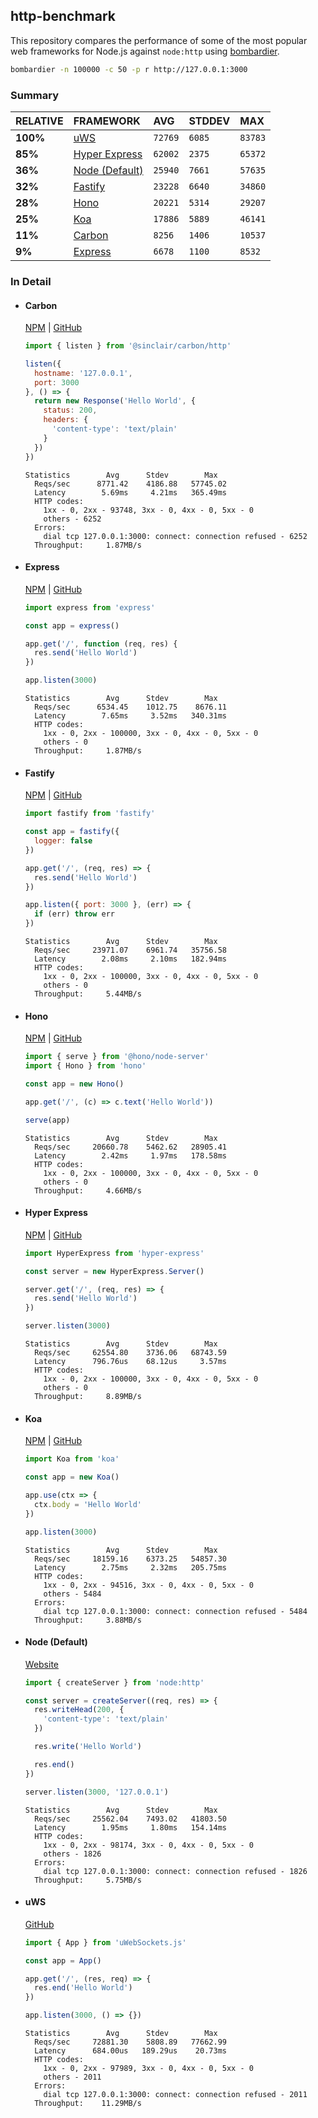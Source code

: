 ## http-benchmark

This repository compares the performance of some of the most popular web frameworks for Node.js against `node:http` using [bombardier](https://github.com/codesenberg/bombardier).

```bash
bombardier -n 100000 -c 50 -p r http://127.0.0.1:3000
```

### Summary

| RELATIVE | FRAMEWORK | AVG | STDDEV | MAX |
| :--- | :--- | :--- | :--- | :--- |
| **100%** | [uWS](#uws) | `72769` | `6085` | `83783` |
| **85%** | [Hyper Express](#hyper-express) | `62002` | `2375` | `65372` |
| **36%** | [Node (Default)](#node-default) | `25940` | `7661` | `57635` |
| **32%** | [Fastify](#fastify) | `23228` | `6640` | `34860` |
| **28%** | [Hono](#hono) | `20221` | `5314` | `29207` |
| **25%** | [Koa](#koa) | `17886` | `5889` | `46141` |
| **11%** | [Carbon](#carbon) | `8256` | `1406` | `10537` |
| **9%** | [Express](#express) | `6678` | `1100` | `8532` |


### In Detail

- #### Carbon
  [NPM](https://npmjs.com/@sinclair/carbon) | [GitHub](https://github.com/sinclairzx81/carbon)
  ```js
  import { listen } from '@sinclair/carbon/http'

  listen({
    hostname: '127.0.0.1',
    port: 3000
  }, () => {
    return new Response('Hello World', {
      status: 200,
      headers: {
        'content-type': 'text/plain'
      }
    })
  })
  ```

  ```
  Statistics        Avg      Stdev        Max
    Reqs/sec      8771.42    4186.88   57745.02
    Latency        5.69ms     4.21ms   365.49ms
    HTTP codes:
      1xx - 0, 2xx - 93748, 3xx - 0, 4xx - 0, 5xx - 0
      others - 6252
    Errors:
      dial tcp 127.0.0.1:3000: connect: connection refused - 6252
    Throughput:     1.87MB/s
  ```

- #### Express
  [NPM](https://npmjs.com/express) | [GitHub](https://github.com/expressjs/express)
  ```js
  import express from 'express'

  const app = express()

  app.get('/', function (req, res) {
    res.send('Hello World')
  })

  app.listen(3000)
  ```

  ```
  Statistics        Avg      Stdev        Max
    Reqs/sec      6534.45    1012.75    8676.11
    Latency        7.65ms     3.52ms   340.31ms
    HTTP codes:
      1xx - 0, 2xx - 100000, 3xx - 0, 4xx - 0, 5xx - 0
      others - 0
    Throughput:     1.87MB/s
  ```

- #### Fastify
  [NPM](https://npmjs.com/fastify) | [GitHub](https://github.com/fastify/fastify)
  ```js
  import fastify from 'fastify'

  const app = fastify({
    logger: false
  })

  app.get('/', (req, res) => {
    res.send('Hello World')
  })

  app.listen({ port: 3000 }, (err) => {
    if (err) throw err
  })
  ```

  ```
  Statistics        Avg      Stdev        Max
    Reqs/sec     23971.07    6961.74   35756.58
    Latency        2.08ms     2.10ms   182.94ms
    HTTP codes:
      1xx - 0, 2xx - 100000, 3xx - 0, 4xx - 0, 5xx - 0
      others - 0
    Throughput:     5.44MB/s
  ```

- #### Hono
  [NPM](https://npmjs.com/hono) | [GitHub](https://github.com/honojs/hono)
  ```js
  import { serve } from '@hono/node-server'
  import { Hono } from 'hono'

  const app = new Hono()

  app.get('/', (c) => c.text('Hello World'))

  serve(app)
  ```

  ```
  Statistics        Avg      Stdev        Max
    Reqs/sec     20660.78    5462.62   28905.41
    Latency        2.42ms     1.97ms   178.58ms
    HTTP codes:
      1xx - 0, 2xx - 100000, 3xx - 0, 4xx - 0, 5xx - 0
      others - 0
    Throughput:     4.66MB/s
  ```

- #### Hyper Express
  [NPM](https://npmjs.com/hyper-express) | [GitHub](https://github.com/kartikk221/hyper-express)
  ```js
  import HyperExpress from 'hyper-express'

  const server = new HyperExpress.Server()

  server.get('/', (req, res) => {
    res.send('Hello World')
  })

  server.listen(3000)
  ```

  ```
  Statistics        Avg      Stdev        Max
    Reqs/sec     62554.80    3736.06   68743.59
    Latency      796.76us    68.12us     3.57ms
    HTTP codes:
      1xx - 0, 2xx - 100000, 3xx - 0, 4xx - 0, 5xx - 0
      others - 0
    Throughput:     8.89MB/s
  ```

- #### Koa
  [NPM](https://npmjs.com/koa) | [GitHub](https://github.com/koajs/koa)
  ```js
  import Koa from 'koa'

  const app = new Koa()

  app.use(ctx => {
    ctx.body = 'Hello World'
  })

  app.listen(3000)
  ```

  ```
  Statistics        Avg      Stdev        Max
    Reqs/sec     18159.16    6373.25   54857.30
    Latency        2.75ms     2.32ms   205.75ms
    HTTP codes:
      1xx - 0, 2xx - 94516, 3xx - 0, 4xx - 0, 5xx - 0
      others - 5484
    Errors:
      dial tcp 127.0.0.1:3000: connect: connection refused - 5484
    Throughput:     3.88MB/s
  ```

- #### Node (Default)
  [Website](https://nodejs.org/api/http.html)
  ```js
  import { createServer } from 'node:http'

  const server = createServer((req, res) => {
    res.writeHead(200, {
      'content-type': 'text/plain'
    })

    res.write('Hello World')

    res.end()
  })

  server.listen(3000, '127.0.0.1')
  ```

  ```
  Statistics        Avg      Stdev        Max
    Reqs/sec     25562.04    7493.02   41803.50
    Latency        1.95ms     1.80ms   154.14ms
    HTTP codes:
      1xx - 0, 2xx - 98174, 3xx - 0, 4xx - 0, 5xx - 0
      others - 1826
    Errors:
      dial tcp 127.0.0.1:3000: connect: connection refused - 1826
    Throughput:     5.75MB/s
  ```

- #### uWS
  [GitHub](https://github.com/uNetworking/uWebSockets.js)
  ```js
  import { App } from 'uWebSockets.js'

  const app = App()

  app.get('/', (res, req) => {
    res.end('Hello World')
  })

  app.listen(3000, () => {})
  ```

  ```
  Statistics        Avg      Stdev        Max
    Reqs/sec     72881.30    5808.89   77662.99
    Latency      684.00us   189.29us    20.73ms
    HTTP codes:
      1xx - 0, 2xx - 97989, 3xx - 0, 4xx - 0, 5xx - 0
      others - 2011
    Errors:
      dial tcp 127.0.0.1:3000: connect: connection refused - 2011
    Throughput:    11.29MB/s
  ```



